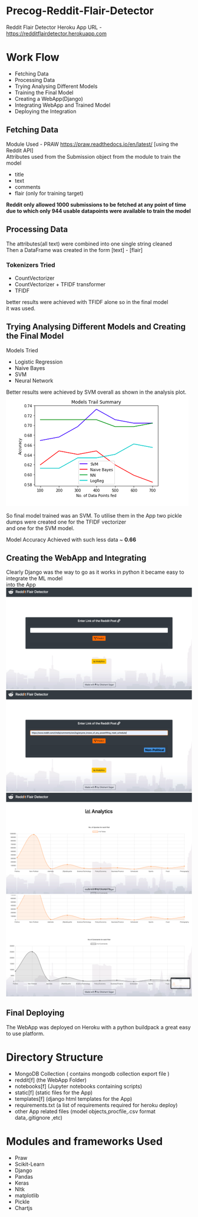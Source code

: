 # Precog-Reddit-Flair-Detector
Reddit Flair Detector
Heroku App URL - https://redditflairdetector.herokuapp.com

 # Work Flow
 
 - Fetching Data
 - Processing Data
 - Trying Analysing Different Models
 - Training the Final Model
 - Creating a WebApp(Django)
 - Integrating WebApp and Trained Model
 - Deploying the Integration
 
 
 ## Fetching Data
 
 Module Used - PRAW https://praw.readthedocs.io/en/latest/ [using the Reddit API]\
 Attributes used from the Submission object from the module to train the model
 - title
 - text
 - comments
 - flair (only for training target)
 
 <b>Reddit only allowed 1000 submissions to be fetched at any point of time\
 due to which only 944 usable datapoints were available to train the model</b>
 
 ## Processing Data
 
 The attributes(all text) were combined into one single string cleaned\
 Then a DataFrame was created in the form  [text] - [flair]
 
 ### Tokenizers Tried
 - CountVectorizer
 - CountVectorizer + TFIDF transformer
 - TFIDF
 
 better results were achieved with TFIDF alone so in the final model\
 it was used.
 
 ## Trying Analysing Different Models and Creating the Final Model
 
 Models Tried
 - Logistic Regression
 - Naive Bayes
 - SVM
 - Neural Network
 
 Better results were achieved by SVM overall as shown in the analysis plot.
 ![alt text](https://raw.githubusercontent.com/dikshantsagar/Precog-Reddit-Flair-Detector/master/readmeimages/15.png?token=AHRBHFTKYZ7XKM4L2CZMEMC5HMYAM)
 
 So final model trained was an SVM. To utilise them in the App two pickle dumps were created one for the TFIDF vectorizer\
 and one for the SVM model.
 
 Model Accuracy Achieved with such less data ~ <b>0.66</b>
 
 ## Creating the WebApp and Integrating 
 
 Clearly Django was the way to go as it works in python it became easy to integrate the ML model\
 into the App
  ![alt text](https://raw.githubusercontent.com/dikshantsagar/Precog-Reddit-Flair-Detector/master/readmeimages/11.png?token=AHRBHFS5HLUZBVLSI2ANZ2S5HMYRS)
   ![alt text](https://raw.githubusercontent.com/dikshantsagar/Precog-Reddit-Flair-Detector/master/readmeimages/12.png?token=AHRBHFWQ4AN5EM7GATQNNVK5HMYTM)
    ![alt text](https://raw.githubusercontent.com/dikshantsagar/Precog-Reddit-Flair-Detector/master/readmeimages/13.png?token=AHRBHFXBMXEDOHF3EJYF47K5HMYUS)
     ![alt text](https://raw.githubusercontent.com/dikshantsagar/Precog-Reddit-Flair-Detector/master/readmeimages/14.png?token=AHRBHFVVGZJN6OPQCLNBFNK5HMYV6)
 
 ## Final Deploying 
  
  The WebApp was deployed on Heroku with a python buildpack a great easy to use platform.
  
 
 # Directory Structure
 - MongoDB Collection ( contains mongodb collection export file )
 - reddit[f] (the WebApp Folder)
 - notebooks[f] (Jupyter notebooks containing scripts)
 - static[f] (static files for the App)
 - templates[f] (django html templates for the App)
 - requirements.txt (a list of requirements required for heroku deploy)
 - other App related files (model objects,procfile,.csv format data,.gitignore ,etc)
 
 # Modules and frameworks Used
 - Praw
 - Scikit-Learn
 - Django
 - Pandas
 - Keras
 - Nltk
 - matplotlib
 - Pickle
 - Chartjs
